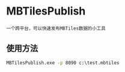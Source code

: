 # MBTilesPublish

`一个跨平台，可以快速发布MBTiles数据的小工具`

## 使用方法
``` cmd
MBTilesPublish.exe -p 8090 c:\test.mbtiles
```